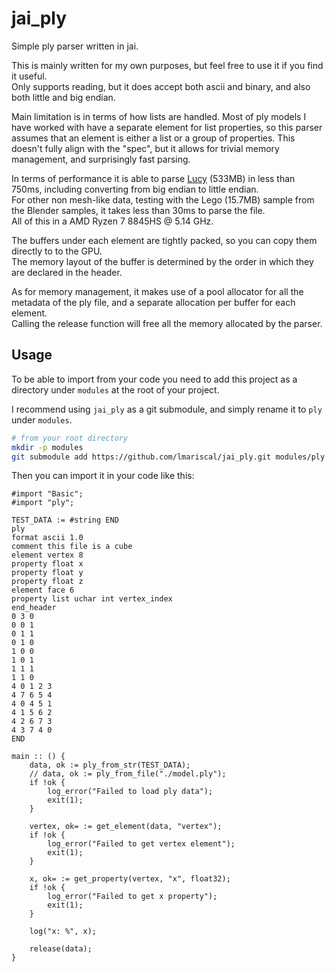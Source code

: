 # jai_ply

Simple ply parser written in jai.

This is mainly written for my own purposes, but feel free to use it if you find it useful.  
Only supports reading, but it does accept both ascii and binary, and also both little and big endian.  

Main limitation is in terms of how lists are handled. Most of ply models I have worked with have a separate element
for list properties, so this parser assumes that an element is either a list or a group of properties. This doesn't
fully align with the "spec", but it allows for trivial memory management, and surprisingly fast parsing.

In terms of performance it is able to parse [Lucy](https://graphics.stanford.edu/data/3Dscanrep/) (533MB) in less than
750ms, including converting from big endian to little endian.  
For other non mesh-like data, testing with the Lego (15.7MB) sample from the Blender samples, it takes less than 30ms to
parse the file.  
All of this in a AMD Ryzen 7 8845HS @ 5.14 GHz.

The buffers under each element are tightly packed, so you can copy them directly to to the GPU.  
The memory layout of the buffer is determined by the order in which they are declared in the header.

As for memory management, it makes use of a pool allocator for all the metadata of the ply file, and a separate
allocation per buffer for each element.  
Calling the release function will free all the memory allocated by the parser.

## Usage

To be able to import from your code you need to add this project as a directory under `modules` at the root of your
project.

I recommend using `jai_ply` as a git submodule, and simply rename it to `ply` under `modules`.

```bash
# from your root directory
mkdir -p modules
git submodule add https://github.com/lmariscal/jai_ply.git modules/ply
```

Then you can import it in your code like this:

```jai
#import "Basic";
#import "ply";

TEST_DATA := #string END
ply
format ascii 1.0
comment this file is a cube
element vertex 8
property float x
property float y
property float z
element face 6
property list uchar int vertex_index
end_header
0 3 0
0 0 1
0 1 1
0 1 0
1 0 0
1 0 1
1 1 1
1 1 0
4 0 1 2 3
4 7 6 5 4
4 0 4 5 1
4 1 5 6 2
4 2 6 7 3
4 3 7 4 0
END

main :: () {
    data, ok := ply_from_str(TEST_DATA);
    // data, ok := ply_from_file("./model.ply");
    if !ok {
        log_error("Failed to load ply data");
        exit(1);
    }

    vertex, ok= := get_element(data, "vertex");
    if !ok {
        log_error("Failed to get vertex element");
        exit(1);
    }

    x, ok= := get_property(vertex, "x", float32);
    if !ok {
        log_error("Failed to get x property");
        exit(1);
    }

    log("x: %", x);

    release(data);
}
```
